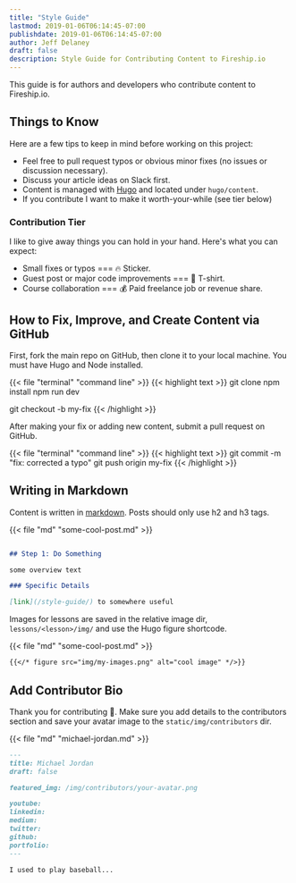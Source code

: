 ```yaml
---
title: "Style Guide"
lastmod: 2019-01-06T06:14:45-07:00
publishdate: 2019-01-06T06:14:45-07:00
author: Jeff Delaney
draft: false
description: Style Guide for Contributing Content to Fireship.io
---
```


This guide is for authors and developers who contribute content to Fireship.io.

## Things to Know

Here are a few tips to keep in mind before working on this project:

- Feel free to pull request typos or obvious minor fixes (no issues or discussion necessary). 
- Discuss your article ideas on Slack first. 
- Content is managed with [Hugo](https://gohugo.io) and located under `hugo/content`. 
- If you contribute I want to make it worth-your-while (see tier below)

### Contribution Tier

I like to give away things you can hold in your hand. Here's what you can expect: 

- Small fixes or typos === 🔥 Sticker. 
- Guest post or major code improvements === 👕 T-shirt. 
- Course collaboration === 💰 Paid freelance job or revenue share. 

## How to Fix, Improve, and Create Content via GitHub

First, fork the main repo on GitHub, then clone it to your local machine. You must have Hugo and Node installed. 

{{< file "terminal" "command line" >}}
{{< highlight text >}}
git clone <your-forked-repo>
npm install
npm run dev

git checkout -b my-fix
{{< /highlight >}}

After making your fix or adding new content, submit a pull request on GitHub. 

{{< file "terminal" "command line" >}}
{{< highlight text >}}
git commit -m "fix: corrected a typo"
git push origin my-fix
{{< /highlight >}}


## Writing in Markdown

Content is written in [markdown](https://gohugo.io/content-management/formats/#learn-markdown). Posts should only use h2 and h3 tags.

{{< file "md" "some-cool-post.md" >}}
```markdown

## Step 1: Do Something

some overview text

### Specific Details

[link](/style-guide/) to somewhere useful
```

Images for lessons are saved in the relative image dir, `lessons/<lesson>/img/` and use the Hugo figure shortcode. 

{{< file "md" "some-cool-post.md" >}}
```markdown
{{</* figure src="img/my-images.png" alt="cool image" */>}}
```

## Add Contributor Bio

Thank you for contributing 🙏. Make sure you add details to the contributors section and save your avatar image to the `static/img/contributors` dir. 

{{< file "md" "michael-jordan.md" >}}
```markdown
---
title: Michael Jordan
draft: false

featured_img: /img/contributors/your-avatar.png

youtube: 
linkedin: 
medium: 
twitter:
github:
portfolio: 
---

I used to play baseball...

```



